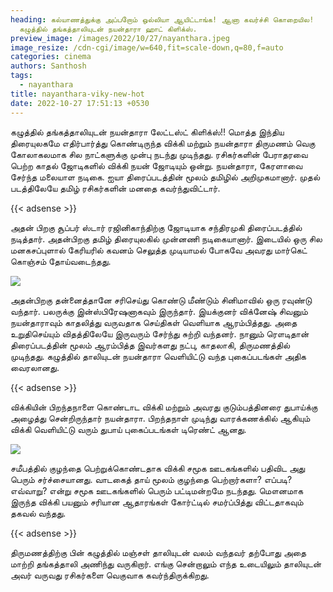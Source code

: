```yaml
---
heading: கல்யாணத்துக்கு அப்பறோம் ஒல்லியா ஆயிட்டாங்க! ஆனா கவர்ச்சி கொறையில!
  கழுத்தில் தங்கத்தாலியுடன் நயன்தாரா ஹாட் கிளிக்ஸ்.
preview_image: /images/2022/10/27/nayanthara.jpeg
image_resize: /cdn-cgi/image/w=640,fit=scale-down,q=80,f=auto
categories: cinema
authors: Santhosh
tags:
  - nayanthara
title: nayanthara-viky-new-hot
date: 2022-10-27 17:51:13 +0530
---
```

கழுத்தில் தங்கத்தாலியுடன் நயன்தாரா லேட்டஸ்ட் கிளிக்ஸ்!!
மொத்த இந்திய திரையுலகமே எதிர்பார்த்து கொண்டிருந்த விக்கி மற்றும் நயன்தாரா திருமணம் வெகு கோலாகலமாக சில நாட்களுக்கு முன்பு நடந்து முடிந்தது. ரசிகர்களின் பேராதரவை பெற்ற காதல் ஜோடிகளில் விக்கி நயன் ஜோடியும் ஒன்று.
நயன்தாரா, கேரளாவை சேர்ந்த மலையாள நடிகை. ஐயா திரைப்படத்தின் மூலம் தமிழில் அறிமுகமானார். முதல் படத்திலேயே தமிழ் ரசிகர்களின் மனதை கவர்ந்துவிட்டார். 

{{< adsense >}}

அதன் பிறகு சூப்பர் ஸ்டார் ரஜினிகாந்திற்கு ஜோடியாக சந்திரமுகி திரைப்படத்தில் நடித்தார்.‌ அதன்பிறகு தமிழ் திரையுலகில் முன்னணி நடிகையானார். இடையில் ஒரு சில மனகசப்புளால் கேரியரில் கவனம் செலுத்த முடியாமல் போகவே அவரது மார்கெட் கொஞ்சம் தோய்வடைந்தது. 


![](/images/2022/10/27/nayanthara-viky-new-hot.jpeg)

அதன்பிறகு தன்னைத்தானே சரிசெய்து கொண்டு மீண்டும் சினிமாவில் ஒரு ரவுண்டு வந்தார். பலருக்கு இன்ஸ்பிரேஷனாகவும் இருந்தார். இயக்குனர் விக்னேஷ் சிவனும் நயன்தாராவும் காதலித்து வருவதாக செய்திகள் வெளியாக ஆரம்பித்தது. அதை உறுதிசெய்யும் விதத்திலேயே இருவரும் சேர்ந்து சுற்றி வந்தனர். நானும் ரௌடிதான் திரைப்படத்தின் மூலம் ஆரம்பித்த இவர்களது நட்பு, காதலாகி, திருமணத்தில் முடிந்தது. கழுத்தில் தாலியுடன் நயன்தாரா வெளியிட்டு வந்த புகைப்படங்கள் அதிக வைரலானது.

{{< adsense >}}


விக்கியின் பிறந்தநாளை கொண்டாட விக்கி மற்றும் அவரது குடும்பத்தினரை துபாய்க்கு அழைத்து சென்றிருந்தார் நயன்தாரா. பிறந்தநாள் முடிந்து வாரக்கணக்கில் ஆகியும் விக்கி வெளியிட்டு வரும் துபாய் புகைப்படங்கள் டிரெண்ட் ஆனது.


![](/images/2022/10/27/nayanthara-viky-new-hot2.jpeg)

சமீபத்தில் குழந்தை பெற்றுக்கொண்டதாக விக்கி சமூக ஊடகங்களில் பதிவிட அது பெரும் சர்ச்சையானது. வாடகைத் தாய் மூலம் குழந்தை பெற்றார்களா? எப்படி? எவ்வாறு? என்று சமூக ஊடகங்களில் பெரும் பட்டிமன்றமே நடந்தது. மௌனமாக இருந்த விக்கி பயனும் சரியான ஆதாரங்கள் கோர்ட்டில் சமர்ப்பித்து விட்டதாகவும் தகவல் வந்தது.

{{< adsense >}}


திருமணத்திற்கு பின் கழுத்தில் மஞ்சள் தாலியுடன் வலம் வந்தவர் தற்போது அதை மாற்றி தங்கத்தாலி அணிந்து வருகிறார். எங்கு சென்றாலும் எந்த உடையிலும் தாலியுடன் அவர் வருவது ரசிகர்களை வெகுவாக கவர்ந்திருக்கிறது.
